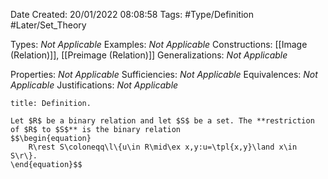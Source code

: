<div class="topSpace"></div>

Date Created: 20/01/2022 08:08:58
Tags: #Type/Definition #Later/Set_Theory

Types: <i>Not Applicable</i>
Examples: <i>Not Applicable</i> 
Constructions: [[Image (Relation)]], [[Preimage (Relation)]]
Generalizations: <i>Not Applicable</i>

Properties: <i>Not Applicable</i>
Sufficiencies: <i>Not Applicable</i>
Equivalences: <i>Not Applicable</i>
Justifications: <i>Not Applicable</i>

``` ad-Definition
title: Definition.

Let $R$ be a binary relation and let $S$ be a set. The **restriction of $R$ to $S$** is the binary relation
$$\begin{equation}
    R\rest S\coloneqq\l\{u\in R\mid\ex x,y:u=\tpl{x,y}\land x\in S\r\}.
\end{equation}$$

```
